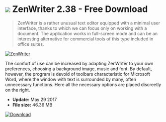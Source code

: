# ![](https://cdn.softexe.net/static/icon/3/zenwriter-11009.png) ZenWriter 2.38 - Free Download

> ZenWriter is a rather unusual text editor equipped with a minimal user interface, thanks to which we can focus only on working with a document. The application works in full-screen mode and can be an interesting alternative for commercial tools of this type included in office suites.

[![ZenWriter](https:https://tse3.mm.bing.net/th?id=OIP.00MX0WPGqwtk53gFye4Z_AHaEo&pid=Api)](https://softexe.net/win/system/text-editors/zenwriter:ppRRa.html)

The comfort of use can be increased by adapting ZenWriter to your own preferences, choosing a background image, music and font. By default, however, the program is devoid of toolbars characteristic for Microsoft Word, where the window with text is surrounded by many, often unnecessary functions. Here all the necessary options are placed discreetly on the right.


- **Update:** May 29 2017
- **File size:** 46.36 MB

[![Download](https://cdn.softexe.net/static/img/download.png)](https://softexe.net/win/system/text-editors/zenwriter:ppRRa.html)

